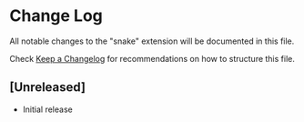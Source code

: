 # Change Log

All notable changes to the "snake" extension will be documented in this file.

Check [Keep a Changelog](http://keepachangelog.com/) for recommendations on how to structure this file.

## [Unreleased]

- Initial release
